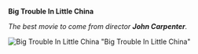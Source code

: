 **Big Trouble In Little China**

*The best movie to come from director **John Carpenter**.*


![Big Trouble In Little China](https://external-content.duckduckgo.com/iu/?u=https%3A%2F%2Fm.media-amazon.com%2Fimages%2FM%2FMV5BNzlhYjEzOGItN2MwNS00ODRiLWE5OTItYThiNmJlMTdmMzgxXkEyXkFqcGdeQXVyNTAyODkwOQ%40%40._V1_.jpg&f=1&nofb=1&ipt=5bd8bfb363a470664a47e15a04571333997fb82858cf5b7e51e8d5f23d69a1b0&ipo=images) "Big Trouble In Little China"

